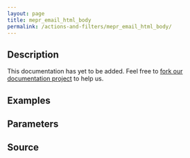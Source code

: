 ```yaml
---
layout: page
title: mepr_email_html_body
permalink: /actions-and-filters/mepr_email_html_body/
---
```


## Description

This documentation has yet to be added. Feel free to [fork our documentation project](https://github.com/caseproof/memberpress-docs) to help us.

## Examples


## Parameters


## Source

